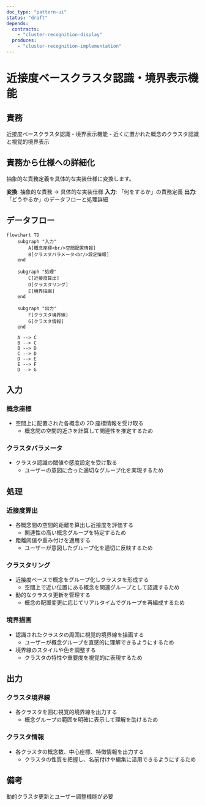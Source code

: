 ```yaml
---
doc_type: "pattern-ui"
status: "draft"
depends:
  contracts:
    - "cluster-recognition-display"
  produces:
    - "cluster-recognition-implementation"
---
```


# 近接度ベースクラスタ認識・境界表示機能

## 責務

<!-- PREMISE_BEGIN: cluster-recognition-display -->
近接度ベースクラスタ認識・境界表示機能 - 近くに置かれた概念のクラスタ認識と視覚的境界表示
<!-- PREMISE_END: cluster-recognition-display -->

## 責務から仕様への詳細化

抽象的な責務定義を具体的な実装仕様に変換します。

**変換**: 抽象的な責務 → 具体的な実装仕様
**入力**: 「何をするか」の責務定義
**出力**: 「どうやるか」のデータフローと処理詳細

<!-- LOCAL_CONCLUSION_BEGIN: cluster-recognition-implementation -->

## データフロー

```mermaid
flowchart TD
    subgraph "入力"
        A[概念座標<br/>空間配置情報]
        B[クラスタパラメータ<br/>設定情報]
    end

    subgraph "処理"
        C[近接度算出]
        D[クラスタリング]
        E[境界描画]
    end

    subgraph "出力"
        F[クラスタ境界線]
        G[クラスタ情報]
    end

    A --> C
    B --> C
    B --> D
    C --> D
    D --> E
    E --> F
    D --> G
```

## 入力

### 概念座標

- 空間上に配置された各概念の 2D 座標情報を受け取る
  - 概念間の空間的近さを計算して関連性を推定するため

### クラスタパラメータ

- クラスタ認識の閾値や感度設定を受け取る
  - ユーザーの意図に合った適切なグループ化を実現するため

## 処理

### 近接度算出

- 各概念間の空間的距離を算出し近接度を評価する
  - 関連性の高い概念グループを特定するため
- 距離闾値や重み付けを適用する
  - ユーザーが意図したグループ化を適切に反映するため

### クラスタリング

- 近接度ベースで概念をグループ化しクラスタを形成する
  - 空間上で近い位置にある概念を関連グループとして認識するため
- 動的なクラスタ更新を管理する
  - 概念の配置変更に応じてリアルタイムでグループを再編成するため

### 境界描画

- 認識されたクラスタの周囲に視覚的境界線を描画する
  - ユーザーが概念グループを直感的に理解できるようにするため
- 境界線のスタイルや色を調整する
  - クラスタの特性や重要度を視覚的に表現するため

## 出力

### クラスタ境界線

- 各クラスタを囲む視覚的境界線を出力する
  - 概念グループの範囲を明確に表示して理解を助けるため

### クラスタ情報

- 各クラスタの概念数、中心座標、特徴情報を出力する
  - クラスタの性質を把握し、名前付けや編集に活用できるようにするため

## 備考

動的クラスタ更新とユーザー調整機能が必要

<!-- LOCAL_CONCLUSION_END: cluster-recognition-implementation -->
